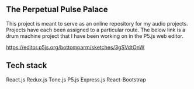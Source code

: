 ## The Perpetual Pulse Palace

This project is meant to serve as an online repository for my audio projects. Projects have each been assigned to a particular route. The below link is a drum machine project that I have been working on in the P5.js web editor. 

https://editor.p5js.org/bottomparm/sketches/3gSVdtOnW

## Tech stack

React.js
Redux.js
Tone.js
P5.js
Express.js
React-Bootstrap
